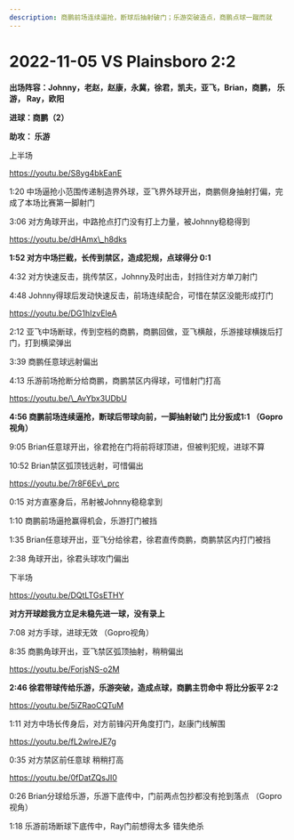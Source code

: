 ```yaml
---
description: 商鹏前场连续逼抢，断球后抽射破门；乐游突破造点，商鹏点球一蹴而就
---
```


# 2022-11-05 VS Plainsboro 2:2

**出场阵容：Johnny，老赵，赵康，永冀，徐君，凯夫，亚飞，Brian，商鹏， 乐游， Ray，欧阳**

**进球：商鹏（2）**&#x20;

**助攻： 乐游**

上半场

https://youtu.be/S8yg4bkEanE

1:20 中场逼抢小范围传递制造界外球，亚飞界外球开出，商鹏侧身抽射打偏，完成了本场比赛第一脚射门&#x20;

3:06 对方角球开出，中路抢点打门没有打上力量，被Johnny稳稳得到

https://youtu.be/dHAmx\_h8dks

**1:52 对方中场拦截，长传到禁区，造成犯规，点球得分 0:1**&#x20;

4:32 对方快速反击，挑传禁区，Johnny及时出击，封挡住对方单刀射门&#x20;

4:48 Johnny得球后发动快速反击，前场连续配合，可惜在禁区没能形成打门

https://youtu.be/DG1hIzvEleA

2:12 亚飞中场断球，传到空档的商鹏，商鹏回做，亚飞横敲，乐游接球横拨后打门，打到横梁弹出&#x20;

3:39 商鹏任意球远射偏出&#x20;

4:13 乐游前场抢断分给商鹏，商鹏禁区内得球，可惜射门打高

https://youtu.be/\_AvYbx3UDbU

**4:56 商鹏前场连续逼抢，断球后带球向前，一脚抽射破门 比分扳成1:1 （Gopro视角）**

9:05 Brian任意球开出，徐君抢在门将前将球顶进，但被判犯规，进球不算

10:52 Brian禁区弧顶钱远射，可惜偏出

https://youtu.be/7r8F6Ev\_prc

0:15 对方直塞身后，吊射被Johnny稳稳拿到&#x20;

1:10 商鹏前场逼抢赢得机会，乐游打门被挡&#x20;

1:35 Brian任意球开出，亚飞分给徐君，徐君直传商鹏，商鹏禁区内打门被挡&#x20;

2:38 角球开出，徐君头球攻门偏出

下半场

https://youtu.be/DQtLTGsETHY

**对方开球趁我方立足未稳先进一球，没有录上**

7:08 对方手球，进球无效 （Gopro视角）&#x20;

8:35 商鹏角球开出，亚飞禁区弧顶抽射，稍稍偏出

https://youtu.be/ForjsNS-o2M

**2:46 徐君带球传给乐游，乐游突破，造成点球，商鹏主罚命中 将比分扳平 2:2**

https://youtu.be/5iZRaoCQTuM

1:11 对方中场长传身后，对方前锋闪开角度打门，赵康门线解围

https://youtu.be/fL2wlreJE7g

0:35 对方禁区前任意球 稍稍打高

https://youtu.be/0fDatZQsJI0

0:26 Brian分球给乐游，乐游下底传中，门前两点包抄都没有抢到落点 （Gopro视角）&#x20;

1:18 乐游前场断球下底传中，Ray门前想得太多 错失绝杀

